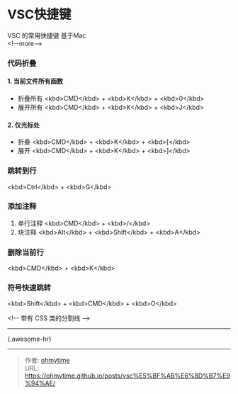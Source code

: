 # VSC快捷键


VSC 的常用快捷键 基于Mac  
&lt;!--more--&gt;

### 代码折叠
#### 1. 当前文件所有函数  
- 折叠所有 &lt;kbd&gt;CMD&lt;/kbd&gt; &#43; &lt;kbd&gt;K&lt;/kbd&gt; &#43; &lt;kbd&gt;0&lt;/kbd&gt;
- 展开所有 &lt;kbd&gt;CMD&lt;/kbd&gt; &#43; &lt;kbd&gt;K&lt;/kbd&gt; &#43; &lt;kbd&gt;J&lt;/kbd&gt;
#### 2. 仅光标处
- 折叠 &lt;kbd&gt;CMD&lt;/kbd&gt; &#43; &lt;kbd&gt;K&lt;/kbd&gt; &#43; &lt;kbd&gt;[&lt;/kbd&gt;
- 展开 &lt;kbd&gt;CMD&lt;/kbd&gt; &#43; &lt;kbd&gt;K&lt;/kbd&gt; &#43; &lt;kbd&gt;]&lt;/kbd&gt;

### 跳转到行
&lt;kbd&gt;Ctrl&lt;/kbd&gt; &#43; &lt;kbd&gt;G&lt;/kbd&gt;

### 添加注释
1. 单行注释
	&lt;kbd&gt;CMD&lt;/kbd&gt; &#43; &lt;kbd&gt;/&lt;/kbd&gt;
2. 块注释
	&lt;kbd&gt;Alt&lt;/kbd&gt; &#43; &lt;kbd&gt;Shift&lt;/kbd&gt; &#43; &lt;kbd&gt;A&lt;/kbd&gt;
### 删除当前行
&lt;kbd&gt;CMD&lt;/kbd&gt; &#43; &lt;kbd&gt;K&lt;/kbd&gt;

### 符号快速跳转

&lt;kbd&gt;Shift&lt;/kbd&gt; &#43; &lt;kbd&gt;CMD&lt;/kbd&gt; &#43; &lt;kbd&gt;O&lt;/kbd&gt;  

&lt;!-- 带有 CSS 类的分割线 --&gt;

---
{.awesome-hr}


---

> 作者: [ohmytime](ohmytime.github.io)  
> URL: https://ohmytime.github.io/posts/vsc%E5%BF%AB%E6%8D%B7%E9%94%AE/  

